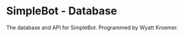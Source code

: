 SimpleBot - Database
====================

The database and API for SimpleBot. Programmed by Wyatt Kroemer.
